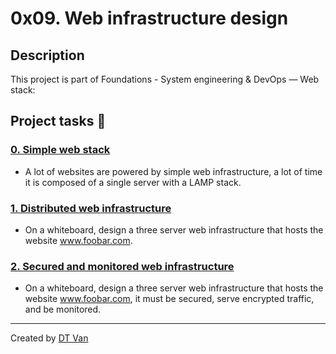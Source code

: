 # 0x09. Web infrastructure design
## Description
 This project is part of Foundations - System engineering & DevOps ― Web stack:
## Project tasks :wrench:
### [0. Simple web stack ](./0-simple_web_stack) 
* A lot of websites are powered by simple web infrastructure, a lot of time it is composed of a single server with a LAMP stack.
### [1. Distributed web infrastructure ](./1-distributed_web_infrastructure) 
* On a whiteboard, design a three server web infrastructure that hosts the website www.foobar.com.
### [2. Secured and monitored web infrastructure ](./2-secured_and_monitored_web_infrastructure) 
* On a whiteboard, design a three server web infrastructure that hosts the website www.foobar.com, it must be secured, serve encrypted traffic, and be monitored.
---
Created by [DT Van](https://github.com/dtvangogh)